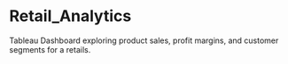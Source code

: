 # Retail_Analytics
Tableau Dashboard exploring product sales, profit margins, and customer segments for a retails.
